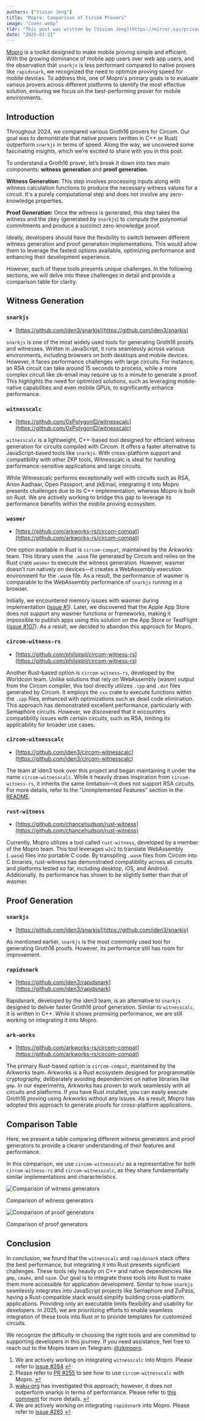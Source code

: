 ```yaml
---
authors: ["Vivian Jeng"]
title: "Mopro: Comparison of Circom Provers"
image: "cover.webp"
tldr: "This post was written by [Vivian Jeng](https://mirror.xyz/privacy-scaling-explorations.eth/GLbuCflH0hu_DncKxiC2No5w3LZJAGw4QaCB-HYD5e0), a developer on the Mopro team."
date: "2025-01-21"
---
```


[Mopro](https://github.com/zkmopro/mopro) is a toolkit designed to make mobile proving simple and efficient. With the growing dominance of mobile app users over web app users, and the observation that `snarkjs` is less performant compared to native provers like `rapidsnark`, we recognized the need to optimize proving speed for mobile devices. To address this, one of Mopro's primary goals is to evaluate various provers across different platforms to identify the most effective solution, ensuring we focus on the best-performing prover for mobile environments.

## Introduction

Throughout 2024, we compared various Groth16 provers for Circom. Our goal was to demonstrate that native provers (written in C++ or Rust) outperform `snarkjs` in terms of speed. Along the way, we uncovered some fascinating insights, which we’re excited to share with you in this post.

To understand a Groth16 prover, let’s break it down into two main components: **witness generation** and **proof generation**.

**Witness Generation:** This step involves processing inputs along with witness calculation functions to produce the necessary witness values for a circuit. It's a purely computational step and does not involve any zero-knowledge properties.

**Proof Generation:** Once the witness is generated, this step takes the witness and the zkey (generated by `snarkjs`) to compute the polynomial commitments and produce a succinct zero-knowledge proof.

Ideally, developers should have the flexibility to switch between different witness generation and proof generation implementations. This would allow them to leverage the fastest options available, optimizing performance and enhancing their development experience.

However, each of these tools presents unique challenges. In the following sections, we will delve into these challenges in detail and provide a comparison table for clarity.

## Witness Generation

### `snarkjs`

- [https://github.com/iden3/snarkjs](https://github.com/iden3/snarkjs)

`snarkjs` is one of the most widely used tools for generating Groth16 proofs and witnesses. Written in JavaScript, it runs seamlessly across various environments, including browsers on both desktops and mobile devices. However, it faces performance challenges with large circuits. For instance, an RSA circuit can take around 15 seconds to process, while a more complex circuit like zk-email may require up to a minute to generate a proof. This highlights the need for optimized solutions, such as leveraging mobile-native capabilities and even mobile GPUs, to significantly enhance performance.

### `witnesscalc`

- [https://github.com/0xPolygonID/witnesscalc](https://github.com/0xPolygonID/witnesscalc)

`witnesscalc` is a lightweight, C++-based tool designed for efficient witness generation for circuits compiled with Circom. It offers a faster alternative to JavaScript-based tools like `snarkjs`. With cross-platform support and compatibility with other ZKP tools, Witnesscalc is ideal for handling performance-sensitive applications and large circuits.

While Witnesscalc performs exceptionally well with circuits such as RSA, Anon Aadhaar, Open Passport, and zkEmail, integrating it into Mopro presents challenges due to its C++ implementation, whereas Mopro is built on Rust. We are actively working to bridge this gap to leverage its performance benefits within the mobile proving ecosystem.

### `wasmer`

- [https://github.com/arkworks-rs/circom-compat](https://github.com/arkworks-rs/circom-compat)

One option available in Rust is `circom-compat`, maintained by the Arkworks team. This library uses the `.wasm` file generated by Circom and relies on the Rust crate `wasmer` to execute the witness generation. However, wasmer doesn’t run natively on devices—it creates a WebAssembly execution environment for the `.wasm` file. As a result, the performance of wasmer is comparable to the WebAssembly performance of `snarkjs` running in a browser.

Initially, we encountered memory issues with wasmer during implementation ([issue #1](https://github.com/zkmopro/mopro/issues/1)). Later, we discovered that the Apple App Store does not support any wasmer functions or frameworks, making it impossible to publish apps using this solution on the App Store or TestFlight ([issue #107](https://github.com/zkmopro/mopro/issues/107)). As a result, we decided to abandon this approach for Mopro.

### `circom-witness-rs`

- [https://github.com/philsippl/circom-witness-rs](https://github.com/philsippl/circom-witness-rs)

Another Rust-based option is `circom-witness-rs`, developed by the Worldcoin team. Unlike solutions that rely on WebAssembly (wasm) output from the Circom compiler, this tool directly utilizes `.cpp` and `.dat` files generated by Circom. It employs the `cxx` crate to execute functions within the `.cpp` files, enhanced with optimizations such as dead code elimination. This approach has demonstrated excellent performance, particularly with Semaphore circuits. However, we discovered that it encounters compatibility issues with certain circuits, such as RSA, limiting its applicability for broader use cases.

### `circom-witnesscalc`

- [https://github.com/iden3/circom-witnesscalc](https://github.com/iden3/circom-witnesscalc)

The team at iden3 took over this project and began maintaining it under the name `circom-witnesscalc`. While it heavily draws inspiration from `circom-witness-rs`, it inherits the same limitation—it does not support RSA circuits. For more details, refer to the "Unimplemented Features" section in the [README](https://github.com/iden3/circom-witnesscalc?tab=readme-ov-file#unimplemented-features).

### `rust-witness`

- [https://github.com/chancehudson/rust-witness](https://github.com/chancehudson/rust-witness)

Currently, Mopro utilizes a tool called `rust-witness`, developed by a member of the Mopro team. This tool leverages `w2c2` to translate WebAssembly (`.wasm`) files into portable C code. By transpiling `.wasm` files from Circom into C binaries, rust-witness has demonstrated compatibility across all circuits and platforms tested so far, including desktop, iOS, and Android. Additionally, its performance has shown to be slightly better than that of wasmer.

## Proof Generation

### `snarkjs`

- [https://github.com/iden3/snarkjs](https://github.com/iden3/snarkjs)

As mentioned earlier, `snarkjs` is the most commonly used tool for generating Groth16 proofs. However, its performance still has room for improvement.

### `rapidsnark`

- [https://github.com/iden3/rapidsnark](https://github.com/iden3/rapidsnark)

Rapidsnark, developed by the iden3 team, is an alternative to `snarkjs` designed to deliver faster Groth16 proof generation. Similar to `witnesscalc`, it is written in C++. While it shows promising performance, we are still working on integrating it into Mopro.

### `ark-works`

- [https://github.com/arkworks-rs/circom-compat](https://github.com/arkworks-rs/circom-compat)

The primary Rust-based option is `circom-compat`, maintained by the Arkworks team. Arkworks is a Rust ecosystem designed for programmable cryptography, deliberately avoiding dependencies on native libraries like `gmp`. In our experiments, Arkworks has proven to work seamlessly with all circuits and platforms. If you have Rust installed, you can easily execute Groth16 proving using Arkworks without any issues. As a result, Mopro has adopted this approach to generate proofs for cross-platform applications.

## Comparison Table

Here, we present a table comparing different witness generators and proof generators to provide a clearer understanding of their features and performance.

In this comparison, we use `circom-witnesscalc` as a representative for both `circom-witness-rs` and `circom-witnesscalc`, as they share fundamentally similar implementations and characteristics.

![Comparison of witness generators](https://images.mirror-media.xyz/publication-images/QQlHHr5UHsiYu4QrJLsAZ.png)

Comparison of witness generators

![Comparison of proof generators](https://images.mirror-media.xyz/publication-images/UkNa-hAgUN5E7GAOjFbGE.png)

Comparison of proof generators

## Conclusion

In conclusion, we found that the `witnesscalc` and `rapidsnark` stack offers the best performance, but integrating it into Rust presents significant challenges. These tools rely heavily on C++ and native dependencies like `gmp`, `cmake`, and `nasm`. Our goal is to integrate these tools into Rust to make them more accessible for application development. Similar to how `snarkjs` seamlessly integrates into JavaScript projects like Semaphore and ZuPass, having a Rust-compatible stack would simplify building cross-platform applications. Providing only an executable limits flexibility and usability for developers. In 2025, we are prioritizing efforts to enable seamless integration of these tools into Rust or to provide templates for customized circuits.

We recognize the difficulty in choosing the right tools and are committed to supporting developers in this journey. If you need assistance, feel free to reach out to the Mopro team on Telegram: [@zkmopro](https://t.me/zkmopro).

1.  We are actively working on integrating `witnesscalc` into Mopro. Please refer to [issue #284](https://github.com/zkmopro/mopro/issues/284) [↩](https://doc-compare-circom.mopro.pages.dev/blog/circom-comparison/#user-content-fnref-1-ca0b0e)
2.  Please refer to [PR #255](https://github.com/zkmopro/mopro/pull/255) to see how to use `circom-witnesscalc` with Mopro. [↩](https://doc-compare-circom.mopro.pages.dev/blog/circom-comparison/#user-content-fnref-2-ca0b0e)
3.  [waku-org](https://github.com/waku-org) has investigated this approach; however, it does not outperform snarkjs in terms of performance. Please refer to [this comment](https://github.com/zkmopro/mopro/issues/202#issuecomment-2236923108) for more details. [↩](https://doc-compare-circom.mopro.pages.dev/blog/circom-comparison/#user-content-fnref-3-ca0b0e)
4.  We are actively working on integrating `rapidsnark` into Mopro. Please refer to [issue #285](https://github.com/zkmopro/mopro/issues/285) [↩](https://doc-compare-circom.mopro.pages.dev/blog/circom-comparison/#user-content-fnref-4-ca0b0e)
